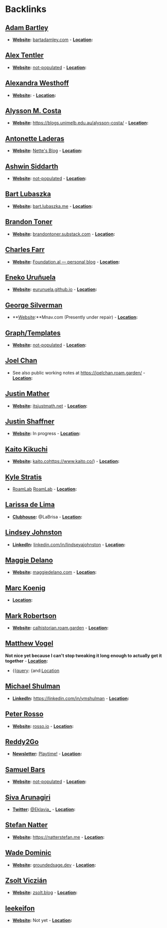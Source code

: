 
# Backlinks
## [Adam Bartley](<Adam Bartley.md>)
- **[Website](<Website.md>):** [bartadamley.com](https://www.bartadamley.com/) 
        - **[Location](<Location.md>):**

## [Alex Tentler](<Alex Tentler.md>)
- **[Website](<Website.md>):** [not-populated](<not-populated.md>) 
        - **[Location](<Location.md>):**

## [Alexandra Westhoff](<Alexandra Westhoff.md>)
- **[Website](<Website.md>):** 
        - **[Location](<Location.md>):**

## [Alysson M. Costa](<Alysson M. Costa.md>)
- **[Website](<Website.md>):** https://blogs.unimelb.edu.au/alysson-costa/
        - **[Location](<Location.md>):**

## [Antonette Laderas](<Antonette Laderas.md>)
- **[Website](<Website.md>):** [Nette's Blog](https://antonetteladeras.substack.com/)
        - **[Location](<Location.md>):**

## [Ashwin Siddarth](<Ashwin Siddarth.md>)
- **[Website](<Website.md>):** [not-populated](<not-populated.md>) 
        - **[Location](<Location.md>):**

## [Bart Lubaszka](<Bart Lubaszka.md>)
- **[Website](<Website.md>):** [bart.lubaszka.me](https://bart.lubaszka.me)
        - **[Location](<Location.md>):**

## [Brandon Toner](<Brandon Toner.md>)
- **[Website](<Website.md>):** [brandontoner.substack.com](https://t.co/PQwCMbPZwT?amp=1)
        - **[Location](<Location.md>):**

## [Charles Farr](<Charles Farr.md>)
- **[Website](<Website.md>):** [Foundation.al — personal blog](https://thefoundation.al)
        - **[Location](<Location.md>):**

## [Eneko Uruñuela](<Eneko Uruñuela.md>)
- **[Website](<Website.md>):** [eurunuela.github.io](https://eurunuela.github.io)
        - **[Location](<Location.md>):**

## [George Silverman](<George Silverman.md>)
- **[Website](<Website.md>):**Mnav.com (Presently under repair)
        - **[Location](<Location.md>):**

## [Graph/Templates](<Graph/Templates.md>)
- **[Website](<Website.md>):** [not-populated](<not-populated.md>) 
                    - **[Location](<Location.md>):**

## [Joel Chan](<Joel Chan.md>)
- See also public working notes at https://joelchan.roam.garden/
        - **[Location](<Location.md>):**

## [Justin Mather](<Justin Mather.md>)
- **[Website](<Website.md>):** [itsjustmath.net](https://itsjustmath.net/)
        - **[Location](<Location.md>):**

## [Justin Shaffner](<Justin Shaffner.md>)
- **[Website](<Website.md>):** In progress
        - **[Location](<Location.md>):**

## [Kaito Kikuchi](<Kaito Kikuchi.md>)
- **[Website](<Website.md>):** [kaito.co]()https://www.kaito.co/)
        - **[Location](<Location.md>):**

## [Kyle Stratis](<Kyle Stratis.md>)
- [RoamLab](https://roamlab.org) [RoamLab](<RoamLab.md>)
        - **[Location](<Location.md>):**

## [Larissa de Lima](<Larissa de Lima.md>)
- **[Clubhouse](<Clubhouse.md>):** @LaBrisa
        - **[Location](<Location.md>):**

## [Lindsey Johnston](<Lindsey Johnston.md>)
- **[LinkedIn](<LinkedIn.md>):** [linkedin.com/in/lindseyajohnston](https://www.linkedin.com/in/lindseyajohnston/)
        - **[Location](<Location.md>):**

## [Maggie Delano](<Maggie Delano.md>)
- **[Website](<Website.md>):** [maggiedelano.com](https://www.maggiedelano.com/)
        - **[Location](<Location.md>):**

## [Marc Koenig](<Marc Koenig.md>)
- **[Location](<Location.md>):**

## [Mark Robertson](<Mark Robertson.md>)
- **[Website](<Website.md>):** [calhistorian.roam.garden](https://calhistorian.roam.garden)
        - **[Location](<Location.md>):**

## [Matthew Vogel](<Matthew Vogel.md>)
__Not nice yet because I can't stop tweaking it long enough to actually get it together__
        - **[Location](<Location.md>):**

- {{[query](<query.md>): {and:[Location](<Location.md>)

## [Michael Shulman](<Michael Shulman.md>)
- **[LinkedIn](<LinkedIn.md>):** https://linkedin.com/in/ymshulman
        - **[Location](<Location.md>):**

## [Peter Rosso](<Peter Rosso.md>)
- **[Website](<Website.md>):** [rosso.io](https://rosso.io)
        - **[Location](<Location.md>):**

## [Reddy2Go](<Reddy2Go.md>)
- **[Newsletter](<Newsletter.md>):** [Playtime!](https://playtime.reddy2go.com)
        - **[Location](<Location.md>):**

## [Samuel Bars](<Samuel Bars.md>)
- **[Website](<Website.md>):** [not-populated](<not-populated.md>) 
        - **[Location](<Location.md>):**

## [Siva Arunagiri](<Siva Arunagiri.md>)
- **[Twitter](<Twitter.md>):** [@Eklavia_](https://twitter.com/Eklavia_) 
        - **[Location](<Location.md>):**

## [Stefan Natter](<Stefan Natter.md>)
- **[Website](<Website.md>):** https://natterstefan.me
        - **[Location](<Location.md>):**

## [Wade Dominic](<Wade Dominic.md>)
- **[Website](<Website.md>):** [groundedsage.dev](https://www.groundedsage.dev/)
        - **[Location](<Location.md>):**

## [Zsolt Viczián](<Zsolt Viczián.md>)
- **[Website](<Website.md>):** [zsolt.blog](https://www.zsolt.blog)
        - **[Location](<Location.md>):**

## [leekeifon](<leekeifon.md>)
- **[Website](<Website.md>):** Not yet
        - **[Location](<Location.md>):**

